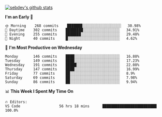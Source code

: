 [![sebdev's github stats](https://github-readme-stats.vercel.app/api?username=sebdeveloper6952&theme=vue-dark)](https://github.com/anuraghazra/github-readme-stats)
<!--START_SECTION:waka-->
**I'm an Early 🐤** 

```text
🌞 Morning    268 commits    ███████░░░░░░░░░░░░░░░░░░   30.98% 
🌆 Daytime    302 commits    ████████░░░░░░░░░░░░░░░░░   34.91% 
🌃 Evening    255 commits    ███████░░░░░░░░░░░░░░░░░░   29.48% 
🌙 Night      40 commits     █░░░░░░░░░░░░░░░░░░░░░░░░   4.62%

```
📅 **I'm Most Productive on Wednesday** 

```text
Monday       146 commits    ████░░░░░░░░░░░░░░░░░░░░░   16.88% 
Tuesday      149 commits    ████░░░░░░░░░░░░░░░░░░░░░   17.23% 
Wednesday    191 commits    █████░░░░░░░░░░░░░░░░░░░░   22.08% 
Thursday     147 commits    ████░░░░░░░░░░░░░░░░░░░░░   16.99% 
Friday       77 commits     ██░░░░░░░░░░░░░░░░░░░░░░░   8.9% 
Saturday     69 commits     ██░░░░░░░░░░░░░░░░░░░░░░░   7.98% 
Sunday       86 commits     ██░░░░░░░░░░░░░░░░░░░░░░░   9.94%

```


📊 **This Week I Spent My Time On** 

```text
🔥 Editors: 
VS Code                  56 hrs 18 mins      █████████████████████████   100.0%

```


<!--END_SECTION:waka-->
